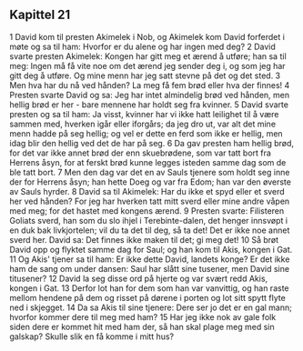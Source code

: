 ## Kapittel 21

1 David kom til presten Akimelek i Nob, og Akimelek kom David forferdet i møte og sa til ham: Hvorfor er du alene og har ingen med deg?
2 David svarte presten Akimelek: Kongen har gitt meg et ærend å utføre; han sa til meg: Ingen må få vite noe om det ærend jeg sender deg i, og som jeg har gitt deg å utføre. Og mine menn har jeg satt stevne på det og det sted.
3 Men hva har du nå ved hånden? La meg få fem brød eller hva der finnes!
4 Presten svarte David og sa: Jeg har intet almindelig brød ved hånden, men hellig brød er her - bare mennene har holdt seg fra kvinner.
5 David svarte presten og sa til ham: Ja visst, kvinner har vi ikke hatt leilighet til å være sammen med, hverken igår eller iforgårs; da jeg dro ut, var alt det mine menn hadde på seg hellig; og vel er dette en ferd som ikke er hellig, men idag blir den hellig ved det de har på seg.
6 Da gav presten ham hellig brød, for det var ikke annet brød der enn skuebrødene, som var tatt bort fra Herrens åsyn, for at ferskt brød kunne legges isteden samme dag som de ble tatt bort.
7 Men den dag var det en av Sauls tjenere som holdt seg inne der for Herrens åsyn; han hette Doeg og var fra Edom; han var den øverste av Sauls hyrder.
8 David sa til Akimelek: Har du ikke et spyd eller et sverd her ved hånden? For jeg har hverken tatt mitt sverd eller mine andre våpen med meg; for det hastet med kongens ærend.
9 Presten svarte: Filisteren Goliats sverd, han som du slo ihjel i Terebinte-dalen, det henger innsvøpt i en duk bak livkjortelen; vil du ta det til deg, så ta det! Det er ikke noe annet sverd her. David sa: Det finnes ikke maken til det; gi meg det!
10 Så brøt David opp og flyktet samme dag for Saul; og han kom til Akis, kongen i Gat.
11 Og Akis' tjener sa til ham: Er ikke dette David, landets konge? Er det ikke ham de sang om under dansen: Saul har slått sine tusener, men David sine titusener?
12 David la seg disse ord på hjerte og var svært redd Akis, kongen i Gat.
13 Derfor lot han for dem som han var vanvittig, og han raste mellom hendene på dem og risset på dørene i porten og lot sitt spytt flyte ned i skjegget.
14 Da sa Akis til sine tjenere: Dere ser jo det er en gal mann; hvorfor kommer dere til meg med ham?
15 Har jeg ikke nok av gale folk siden dere er kommet hit med ham der, så han skal plage meg med sin galskap? Skulle slik en få komme i mitt hus?
